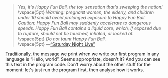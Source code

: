 > *Yes, it's Happy Fun Ball, the toy sensation that's sweeping the nation!*\
\vspace{5pt}
> *Warning: pregnant women, the elderly, and children under 10 should avoid prolonged exposure to Happy Fun Ball. Caution: Happy Fun Ball may suddenly accelerate to dangerous speeds. Happy Fun Ball contains a liquid core, which, if exposed due to rupture, should not be touched, inhaled, or looked at.*\
\vspace{5pt}
> *Do not taunt Happy Fun Ball.*\
\vspace{5pt}
> —[“Saturday Night Live”](https://www.youtube.com/watch?v=GmqeZl8OI2M)

[Traditionally](https://slate.com/technology/2019/10/hello-world-history-programming.html), the message we print when we write our first program in any language is “Hello, world”. Seems appropriate, doesn't it? And you can see this text in the program code. Don't worry about the other stuff for the moment: let's just run the program first, then analyse how it works.
